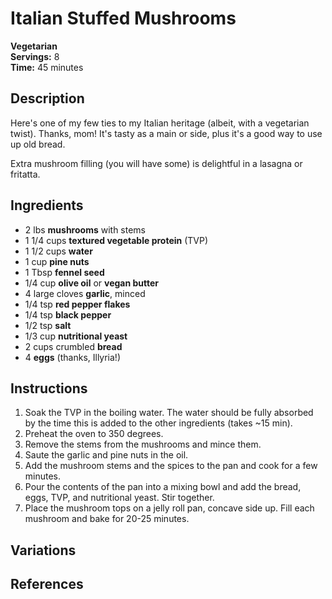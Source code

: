 # Italian Stuffed Mushrooms

**Vegetarian**  
**Servings:** 8  
**Time:** 45 minutes

## Description

Here's one of my few ties to my Italian heritage (albeit, with a vegetarian twist). Thanks, mom! It's tasty as a main or side, plus it's a good way to use up old bread.

Extra mushroom filling (you will have some) is delightful in a lasagna or fritatta.

## Ingredients

- 2 lbs **mushrooms** with stems
- 1 1/4 cups **textured vegetable protein** (TVP)
- 1 1/2 cups **water**
- 1 cup **pine nuts**
- 1 Tbsp **fennel seed**
- 1/4 cup **olive oil** or **vegan butter**
- 4 large cloves **garlic**, minced
- 1/4 tsp **red pepper flakes**
- 1/4 tsp **black pepper**
- 1/2 tsp **salt**
- 1/3 cup **nutritional yeast**
- 2 cups crumbled **bread**
- 4 **eggs** (thanks, Illyria!) 

## Instructions

1. Soak the TVP in the boiling water. The water should be fully absorbed by the time this is added to the other ingredients (takes ~15 min).
2. Preheat the oven to 350 degrees.
3. Remove the stems from the mushrooms and mince them.
4. Saute the garlic and pine nuts in the oil.
5. Add the mushroom stems and the spices to the pan and cook for a few minutes.
6. Pour the contents of the pan into a mixing bowl and add the bread, eggs, TVP, and nutritional yeast. Stir together.
7. Place the mushroom tops on a jelly roll pan, concave side up. Fill each mushroom and bake for 20-25 minutes.

## Variations

## References

